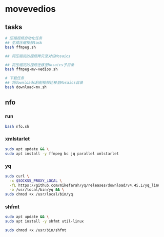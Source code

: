# movevedios

## tasks

```bash
# 压缩视频自动化任务
## 生成压缩视频task
bash ffmpeg.sh

## 将压缩完的视频拷贝至对应Mosaics

## 将压缩完的视频迁移至Mosaics子目录
bash ffmpeg-mv-vedios.sh

# 下载任务
## 将downloads刮削视频迁移至Mosaics目录
bash download-mv.sh
```

## nfo

### run

```bash
bash nfo.sh
```

### xmlstarlet

```bash
sudo apt update && \
sudo apt install -y ffmpeg bc jq parallel xmlstarlet
```

### yq

```bash
sudo curl \
  -x $SOCKS5_PROXY_LOCAL \
  -fL https://github.com/mikefarah/yq/releases/download/v4.45.1/yq_linux_amd64 \
  -o /usr/local/bin/yq && \
sudo chmod +x /usr/local/bin/yq
```

### shfmt

```bash
sudo apt update && \
sudo apt install -y shfmt util-linux

sudo chmod +x /usr/bin/shfmt
```

